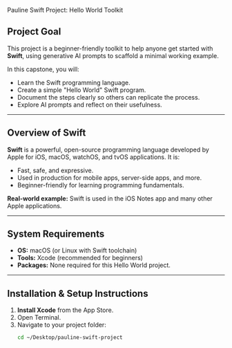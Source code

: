  Pauline Swift Project: Hello World Toolkit

##  Project Goal
This project is a beginner-friendly toolkit to help anyone get started with **Swift**, using generative AI prompts to scaffold a minimal working example.

In this capstone, you will:

- Learn the Swift programming language.
- Create a simple "Hello World" Swift program.
- Document the steps clearly so others can replicate the process.
- Explore AI prompts and reflect on their usefulness.

---

##  Overview of Swift
**Swift** is a powerful, open-source programming language developed by Apple for iOS, macOS, watchOS, and tvOS applications. It is:

- Fast, safe, and expressive.
- Used in production for mobile apps, server-side apps, and more.
- Beginner-friendly for learning programming fundamentals.

**Real-world example:** Swift is used in the iOS Notes app and many other Apple applications.

---

##  System Requirements
- **OS:** macOS (or Linux with Swift toolchain)
- **Tools:** Xcode (recommended for beginners)
- **Packages:** None required for this Hello World project.

---

##  Installation & Setup Instructions
1. **Install Xcode** from the App Store.
2. Open Terminal.
3. Navigate to your project folder:
   ```bash
   cd ~/Desktop/pauline-swift-project


